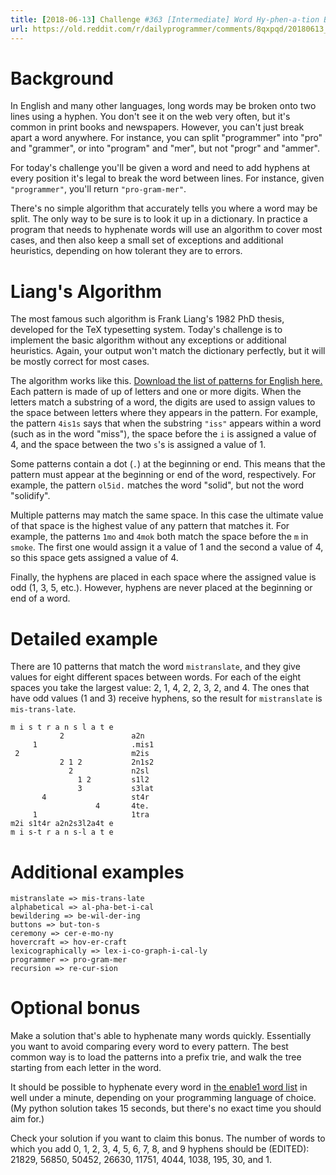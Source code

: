 ```yaml
---
title: [2018-06-13] Challenge #363 [Intermediate] Word Hy-phen-a-tion By Com-put-er
url: https://old.reddit.com/r/dailyprogrammer/comments/8qxpqd/20180613_challenge_363_intermediate_word/
---
```


# Background

In English and many other languages, long words may be broken onto two lines using a hyphen. You don't see it on the web very often, but it's common in print books and newspapers. However, you can't just break apart a word anywhere. For instance, you can split "programmer" into "pro" and "grammer", or into "program" and "mer", but not "progr" and "ammer".

For today's challenge you'll be given a word and need to add hyphens at every position it's legal to break the word between lines. For instance, given `"programmer"`, you'll return `"pro-gram-mer"`.

There's no simple algorithm that accurately tells you where a word may be split. The only way to be sure is to look it up in a dictionary. In practice a program that needs to hyphenate words will use an algorithm to cover most cases, and then also keep a small set of exceptions and additional heuristics, depending on how tolerant they are to errors.

# Liang's Algorithm

The most famous such algorithm is Frank Liang's 1982 PhD thesis, developed for the TeX typesetting system. Today's challenge is to implement the basic algorithm without any exceptions or additional heuristics. Again, your output won't match the dictionary perfectly, but it will be mostly correct for most cases.

The algorithm works like this. [Download the list of patterns for English here.](https://gist.githubusercontent.com/cosmologicon/1e7291714094d71a0e25678316141586/raw/006f7e9093dc7ad72b12ff9f1da649822e56d39d/tex-hyphenation-patterns.txt) Each pattern is made of up of letters and one or more digits. When the letters match a substring of a word, the digits are used to assign values to the space between letters where they appears in the pattern. For example, the pattern `4is1s` says that when the substring `"iss"` appears within a word (such as in the word "miss"), the space before the `i` is assigned a value of 4, and the space between the two `s`'s is assigned a value of 1.

Some patterns contain a dot (`.`) at the beginning or end. This means that the pattern must appear at the beginning or end of the word, respectively. For example, the pattern `ol5id.` matches the word "solid", but not the word "solidify".

Multiple patterns may match the same space. In this case the ultimate value of that space is the highest value of any pattern that matches it. For example, the patterns `1mo` and `4mok` both match the space before the `m` in `smoke`. The first one would assign it a value of 1 and the second a value of 4, so this space gets assigned a value of 4.

Finally, the hyphens are placed in each space where the assigned value is odd (1, 3, 5, etc.). However, hyphens are never placed at the beginning or end of a word.

# Detailed example

There are 10 patterns that match the word `mistranslate`, and they give values for eight different spaces between words. For each of the eight spaces you take the largest value: 2, 1, 4, 2, 2, 3, 2, and 4. The ones that have odd values (1 and 3) receive hyphens, so the result for `mistranslate` is `mis-trans-late`.

    m i s t r a n s l a t e
               2               a2n
         1                     .mis1
     2                         m2is
               2 1 2           2n1s2
                 2             n2sl
                   1 2         s1l2
                   3           s3lat
           4                   st4r
                       4       4te.
         1                     1tra
    m2i s1t4r a2n2s3l2a4t e
    m i s-t r a n s-l a t e

# Additional examples

    mistranslate => mis-trans-late
    alphabetical => al-pha-bet-i-cal
    bewildering => be-wil-der-ing
    buttons => but-ton-s
    ceremony => cer-e-mo-ny
    hovercraft => hov-er-craft
    lexicographically => lex-i-co-graph-i-cal-ly
    programmer => pro-gram-mer
    recursion => re-cur-sion

# Optional bonus

Make a solution that's able to hyphenate many words quickly. Essentially you want to avoid comparing every word to every pattern. The best common way is to load the patterns into a prefix trie, and walk the tree starting from each letter in the word.

It should be possible to hyphenate every word in [the enable1 word list](https://norvig.com/ngrams/enable1.txt) in well under a minute, depending on your programming language of choice. (My python solution takes 15 seconds, but there's no exact time you should aim for.)

Check your solution if you want to claim this bonus. The number of words to which you add 0, 1, 2, 3, 4, 5, 6, 7, 8, and 9 hyphens should be (EDITED): 21829, 56850, 50452, 26630, 11751, 4044, 1038, 195, 30, and 1.